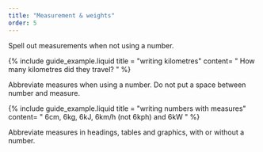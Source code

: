 ```yaml
---
title: "Measurement & weights"
order: 5
---
```


Spell out measurements when not using a number.

{% include guide_example.liquid
  title = "writing kilometres"
  content= "
How many kilometres did they travel?
"
%}

Abbreviate measures when using a number. Do not put a space between number and measure.

{% include guide_example.liquid
  title = "writing numbers with measures"
  content= "
6cm, 6kg, 6kJ, 6km/h (not 6kph) and 6kW
"
%}

Abbreviate measures in headings, tables and graphics, with or without a number.
